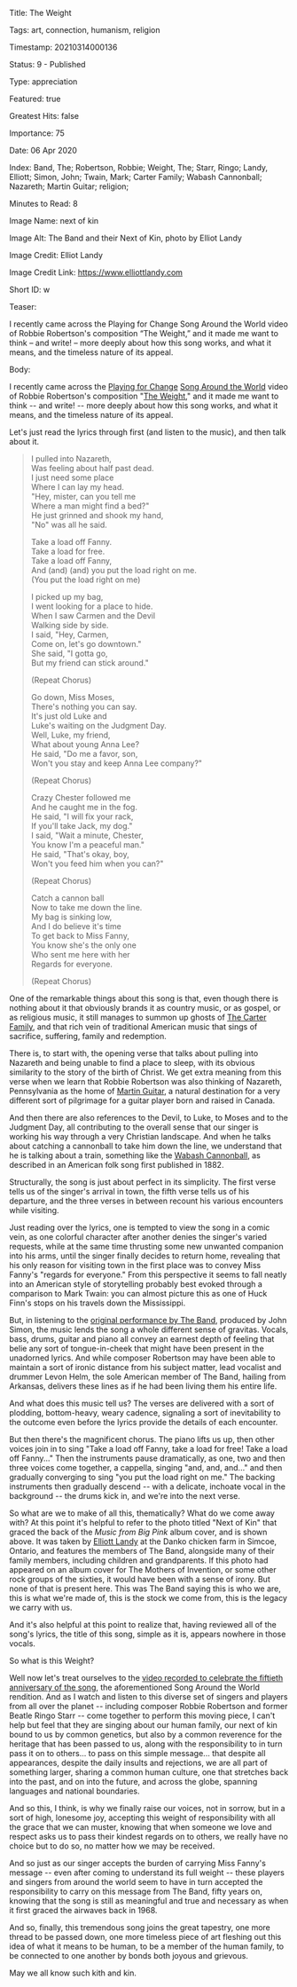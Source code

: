 Title:  The Weight

Tags:   art, connection, humanism, religion

Timestamp: 20210314000136

Status: 9 - Published

Type:   appreciation

Featured: true

Greatest Hits: false

Importance: 75

Date:   06 Apr 2020

Index:  Band, The; Robertson, Robbie; Weight, The; Starr, Ringo; Landy, Elliott; Simon, John; Twain, Mark; Carter Family; Wabash Cannonball; Nazareth; Martin Guitar; religion; 

Minutes to Read: 8

Image Name: next of kin

Image Alt: The Band and their Next of Kin, photo by Elliot Landy

Image Credit: Elliot Landy

Image Credit Link: https://www.elliottlandy.com

Short ID: w

Teaser: 

I recently came across the Playing for Change Song Around the World video of Robbie Robertson's composition “The Weight,” and it made me want to think – and write! – more deeply about how this song works, and what it means, and the timeless nature of its appeal.


Body: 

I recently came across the [Playing for Change][pfc] [Song Around the World][satw] video of Robbie Robertson's composition "[The Weight][weight1]," and it made me want to think -- and write! -- more deeply about how this song works, and what it means, and the timeless nature of its appeal. 

Let's just read the lyrics through first (and listen to the music), and then talk about it. 

> I pulled into Nazareth,    
> Was feeling about half past dead.    
> I just need some place     
> Where I can lay my head.    
> "Hey, mister, can you tell me     
> Where a man might find a bed?"    
> He just grinned and shook my hand,    
> "No" was all he said.    
>     
> Take a load off Fanny.    
> Take a load for free.      
> Take a load off Fanny,     
> And (and) (and) you put the load right on me.    
> (You put the load right on me)    
>     
> I picked up my bag,   
> I went looking for a place to hide.    
> When I saw Carmen and the Devil    
> Walking side by side.    
> I said, "Hey, Carmen,    
> Come on, let's go downtown."    
> She said, "I gotta go,    
> But my friend can stick around."    
>     
> (Repeat Chorus)   
>     
> Go down, Miss Moses,     
> There's nothing you can say.    
> It's just old Luke and   
> Luke's waiting on the Judgment Day.      
> Well, Luke, my friend,     
> What about young Anna Lee?    
> He said, "Do me a favor, son,     
> Won't you stay and keep Anna Lee company?"    
>     
> (Repeat Chorus)   
>     
> Crazy Chester followed me     
> And he caught me in the fog.     
> He said, "I will fix your rack,   
> If you'll take Jack, my dog."    
> I said, "Wait a minute, Chester,    
> You know I'm a peaceful man."    
> He said, "That's okay, boy,    
> Won't you feed him when you can?"    
>     
> (Repeat Chorus)    
>     
> Catch a cannon ball    
> Now to take me down the line.    
> My bag is sinking low,  
> And I do believe it's time    
> To get back to Miss Fanny,   
> You know she's the only one    
> Who sent me here with her   
> Regards for everyone.    
>     
> (Repeat Chorus)   

One of the remarkable things about this song is that, even though there is nothing about it that obviously brands it as country music, or as gospel, or as religious music, it still manages to summon up ghosts of [The Carter Family][carter], and that rich vein of traditional American music that sings of sacrifice, suffering, family and redemption. 

There is, to start with, the opening verse that talks about pulling into Nazareth and being unable to find a place to sleep, with its obvious similarity to the story of the birth of Christ.   We get extra meaning from this verse when we learn that Robbie Robertson was also thinking of Nazareth, Pennsylvania as the home of [Martin Guitar][martin], a natural destination for a very different sort of pilgrimage for a guitar player born and raised in Canada.   

And then there are also references to the Devil, to Luke, to Moses and to the Judgment Day, all contributing to the overall sense that our singer is working his way through a very Christian landscape. And when he talks about catching a cannonball to take him down the line, we understand that he is talking about a train, something like the [Wabash Cannonball][wabash], as described in an American folk song first published in 1882.

Structurally, the song is just about perfect in its simplicity. The first verse tells us of the singer's arrival in town, the fifth verse tells us of his departure, and the three verses in between recount his various encounters while visiting. 

Just reading over the lyrics, one is tempted to view the song in a comic vein, as one colorful character after another denies the singer's varied requests, while at the same time thrusting some new unwanted companion into his arms, until the singer finally decides to return home, revealing that his only reason for visiting town in the first place was to convey Miss Fanny's "regards for everyone." From this perspective it seems to fall neatly into an American style of storytelling probably best evoked through a comparison to Mark Twain: you can almost picture this as one of Huck Finn's stops on his travels down the Mississippi.  

But, in listening to the [original performance by The Band][apple], produced by John Simon, the music lends the song a whole different sense of gravitas. Vocals, bass, drums, guitar and piano all convey an earnest depth of feeling that belie any sort of tongue-in-cheek that might have been present in the unadorned lyrics. And while composer Robertson may have been able to maintain a sort of ironic distance from his subject matter, lead vocalist and drummer Levon Helm, the sole American member of The Band, hailing from Arkansas, delivers these lines as if he had been living them his entire life. 

And what does this music tell us? The verses are delivered with a sort of plodding, bottom-heavy, weary cadence, signaling a sort of inevitability to the outcome even before the lyrics provide the details of each encounter. 

But then there's the magnificent chorus. The piano lifts us up, then other voices join in to sing "Take a load off Fanny, take a load for free! Take a load off Fanny..." Then the instruments pause dramatically, as one, two and then three voices come together, a cappella, singing "and, and, and..." and then gradually converging to sing "you put the load right on me." The  backing instruments then gradually descend -- with a delicate, inchoate vocal in the background -- the drums kick in, and we're into the next verse. 

So what are we to make of all this, thematically? What do we come away with? At this point it's helpful to refer to the  photo titled "Next of Kin" that graced the back of the *Music from Big Pink* album cover, and is shown above. It was taken by [Elliott Landy][landy] at the Danko chicken farm in Simcoe, Ontario, and features the members of The Band, alongside many of their family members, including children and grandparents. If this photo had appeared on an album cover for The Mothers of Invention, or some other rock groups of the sixties, it would have been with a sense of irony. But none of that is present here. This was The Band saying this is who we are, this is what we're made of, this is the stock we come from, this is the legacy we carry with us. 

And it's also helpful at this point to realize that, having reviewed all of the song's lyrics, the title of this song, simple as it is, appears nowhere in those vocals. 

So what is this Weight? 

Well now let's treat ourselves to the [video recorded to celebrate the fiftieth anniversary of the song][video], the aforementioned Song Around the World rendition. And as I watch and listen to this diverse set of singers and players from all over the planet -- including composer Robbie Robertson and former Beatle Ringo Starr -- come together to perform this moving piece, I can't help but feel that they are singing about our human family, our next of kin bound to us by common genetics, but also by a common reverence for the heritage that has been passed to us, along with the responsibility to in turn pass it on to others... to pass on this simple message... that despite all appearances, despite the daily insults and rejections, we are all part of something larger, sharing a common human culture, one that stretches back into the past, and on into the future, and across the globe, spanning languages and national boundaries. 

And so this, I think, is why we finally raise our voices, not in sorrow, but in a sort of high, lonesome joy, accepting this weight of responsibility with all the grace that we can muster, knowing that when someone we love and respect asks us to pass their kindest regards on to others, we really have no choice but to do so, no matter how we may be received. 

And so just as our singer accepts the burden of carrying Miss Fanny's message -- even after coming to understand its full weight -- these players and singers from around the world seem to have in turn accepted the responsibility to carry on this message from The Band, fifty years on, knowing that the song is still as meaningful and true and necessary as when it first graced the airwaves back in 1968.

And so, finally, this tremendous song joins the great tapestry, one more thread to be passed down, one more timeless piece of art fleshing out this idea of what it means to be human, to be a member of the human family, to be connected to one another by bonds both joyous and grievous. 

May we all know such kith and kin. 

[carter]: https://en.wikipedia.org/wiki/Carter_Family
[landy]: https://www.elliottlandy.com
[martin]: https://www.martinguitar.com
[pfc]: https://playingforchange.com
[satw]: https://www.youtube.com/playlist?list=PLC122061BDC373B4B
[weight1]: https://en.wikipedia.org/wiki/The_Weight
[apple]: https://music.apple.com/us/album/the-weight-remastered/1440841468?i=1440841469
[video]: https://youtu.be/ph1GU1qQ1zQ
[nextofkin]: https://theband.hiof.no/band_pictures/next_of_kin_tr.html
[wabash]: https://en.wikipedia.org/wiki/Wabash_Cannonball

